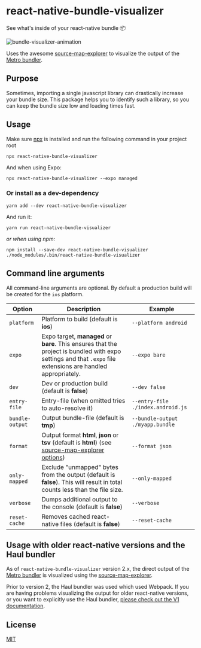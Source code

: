 # react-native-bundle-visualizer

See what's inside of your react-native bundle 📦

![bundle-visualizer-animation](./react-native-bundle-visualizer2.gif)

Uses the awesome [source-map-explorer](https://github.com/danvk/source-map-explorer) to visualize the output of the [Metro bundler](https://github.com/facebook/metro).

## Purpose

Sometimes, importing a single javascript library can drastically increase your bundle size. This package helps you to identify such a library, so you can keep the bundle size low and loading times fast.

## Usage

Make sure [npx](https://github.com/npm/npx) is installed and run the following command in your project root

`npx react-native-bundle-visualizer`

And when using Expo:

`npx react-native-bundle-visualizer --expo managed`

### Or install as a dev-dependency

`yarn add --dev react-native-bundle-visualizer`

And run it:

    yarn run react-native-bundle-visualizer

_or when using npm:_

    npm install --save-dev react-native-bundle-visualizer
    ./node_modules/.bin/react-native-bundle-visualizer

## Command line arguments

All command-line arguments are optional. By default a production build will be created for the `ios` platform.

| Option          | Description                                                                                                                                                   | Example                           |
| --------------- | ------------------------------------------------------------------------------------------------------------------------------------------------------------- | --------------------------------- |
| `platform`      | Platform to build (default is **ios**)                                                                                                                        | `--platform android`              |
| `expo`          | Expo target, **managed** or **bare**. This ensures that the project is bundled with expo settings and that `.expo` file extensions are handled appropriately. | `--expo bare`                     |
| `dev`           | Dev or production build (default is **false**)                                                                                                                | `--dev false`                     |
| `entry-file`    | Entry-file (when omitted tries to auto-resolve it)                                                                                                            | `--entry-file ./index.android.js` |
| `bundle-output` | Output bundle-file (default is **tmp**)                                                                                                                       | `--bundle-output ./myapp.bundle`  |
| `format`        | Output format **html**, **json** or **tsv** (default is **html**) (see [source-map-explorer options](https://github.com/danvk/source-map-explorer#options))   | `--format json`                   |
| `only-mapped`   | Exclude "unmapped" bytes from the output (default is **false**). This will result in total counts less than the file size.                                    | `--only-mapped`                   |
| `verbose`       | Dumps additional output to the console (default is **false**)                                                                                                 | `--verbose`                       |
| `reset-cache`   | Removes cached react-native files (default is **false**)                                                                                                      | `--reset-cache`                   |

## Usage with older react-native versions and the Haul bundler

As of `react-native-bundle-visualizer` version 2.x, the direct output of the [Metro bundler](https://github.com/facebook/metro) is visualized using the [source-map-explorer](https://github.com/danvk/source-map-explorer).

Prior to version 2, the Haul bundler was used which used Webpack. If you are having problems visualizing the output for older react-native versions, or you want to explicitly use the Haul bundler, [please check out the V1 documentation](https://github.com/IjzerenHein/react-native-bundle-visualizer/tree/v1).

## License

[MIT](./LICENSE.txt)
